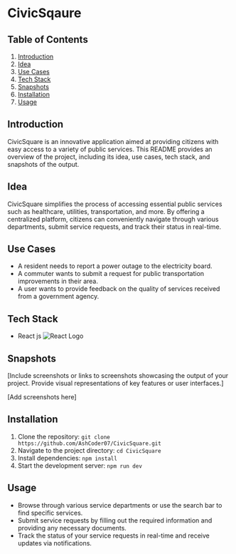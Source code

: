 # CivicSqaure

## Table of Contents
1. [Introduction](#introduction)
2. [Idea](#idea)
3. [Use Cases](#use-cases)
4. [Tech Stack](#tech-stack)
5. [Snapshots](#snapshots)
6. [Installation](#installation)
7. [Usage](#usage)


## Introduction
CivicSquare is an innovative application aimed at providing citizens with easy access to a variety of public services. This README provides an overview of the project, including its idea, use cases, tech stack, and snapshots of the output.

## Idea
CivicSquare simplifies the process of accessing essential public services such as healthcare, utilities, transportation, and more. By offering a centralized platform, citizens can conveniently navigate through various departments, submit service requests, and track their status in real-time.

## Use Cases
- A resident needs to report a power outage to the electricity board.
- A commuter wants to submit a request for public transportation improvements in their area.
- A user wants to provide feedback on the quality of services received from a government agency.

## Tech Stack
- React js
![React Logo](https://www.google.com/url?sa=i&url=https%3A%2F%2Fgithub.com%2Ftopics%2Freact-ui&psig=AOvVaw3qYBJUiX1HwtlDxdzFndUo&ust=1709656902746000&source=images&cd=vfe&opi=89978449&ved=0CBMQjRxqFwoTCIjBvLWG24QDFQAAAAAdAAAAABAE)

## Snapshots
[Include screenshots or links to screenshots showcasing the output of your project. Provide visual representations of key features or user interfaces.]

[Add screenshots here]

## Installation
1. Clone the repository: `git clone https://github.com/AshCoder07/CivicSquare.git`
2. Navigate to the project directory: `cd CivicSquare`
3. Install dependencies: `npm install`
4. Start the development server: `npm run dev`

## Usage
- Browse through various service departments or use the search bar to find specific services.
- Submit service requests by filling out the required information and providing any necessary documents.
- Track the status of your service requests in real-time and receive updates via notifications.

